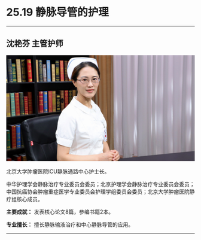 # 25.19 静脉导管的护理

---

## 沈艳芬 主管护师

![1684660116678](image/c25_019/1684660116678.png)

北京大学肿瘤医院ICU静脉通路中心护士长。

中华护理学会静脉治疗专业委员会委员；北京护理学会静脉治疗专业委员会委员；中国抗癌协会肿瘤重症医学专业委员会护理学组委员会委员；北京大学肿瘤医院静疗组核心成员。

**主要成就：** 发表核心论文8篇，参编书籍2本。

**专业擅长：** 擅长静脉输液治疗和中心静脉导管的应用。

---
